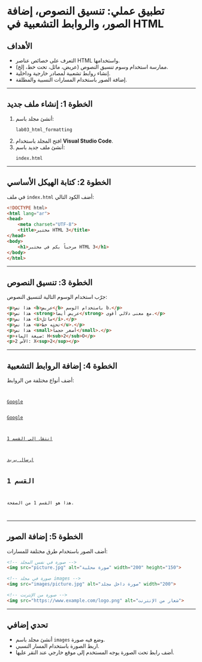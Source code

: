 # تطبيق عملي: تنسيق النصوص، إضافة الصور، والروابط التشعبية في HTML


## الأهداف
- التعرف على خصائص عناصر HTML واستخدامها.
- ممارسة استخدام وسوم تنسيق النصوص (عريض، مائل، تحت خط، إلخ).
- إنشاء روابط تشعبية لمصادر خارجية وداخلية.
- إضافة الصور باستخدام المسارات النسبية والمطلقة.

---

## الخطوة 1: إنشاء ملف جديد
1. أنشئ مجلد باسم:
   ```
   lab03_html_formatting
   ```
2. افتح المجلد باستخدام **Visual Studio Code**.
3. أنشئ ملف جديد باسم:
   ```
   index.html
   ```

---

## الخطوة 2: كتابة الهيكل الأساسي
في ملف `index.html` أضف الكود التالي:

```html
<!DOCTYPE html>
<html lang="ar">
<head>
    <meta charset="UTF-8">
    <title>مختبر HTML 3</title>
</head>
<body>
    <h1>مرحباً بكم في مختبر HTML 3</h1>
</body>
</html>
```

---

## الخطوة 3: تنسيق النصوص
جرّب استخدام الوسوم التالية لتنسيق النصوص:

```html
<p>هذا نص <b>عريض</b> باستخدام الوسم b.</p>
<p>هذا نص <strong>عريض أيضاً</strong> مع معنى دلالي أقوى.</p>
<p>هذا نص <i>مائل</i>.</p>
<p>هذا نص <u>تحته خط</u>.</p>
<p>هذا نص <small>أصغر حجماً</small>.</p>
<p>صيغة الماء: H<sub>2</sub>O</p>
<p>الأس 2: X<sup>2</sup></p>
```

---

## الخطوة 4: إضافة الروابط التشعبية
أضف أنواع مختلفة من الروابط:

<pre dir="ltr"><code>
<!-- رابط خارجي -->
<a href="http://google.com">Google</a>

<!-- رابط خارجي بصفحة جديدة -->
<a href="https://www.google.com" target="_blank">Google</a><br>

<!-- رابط داخلي -->
<a href="#section1">انتقل إلى القسم 1</a><br>

<!-- رابط بريد إلكتروني -->
<a href="mailto:example@email.com">إرسال بريد</a>

<h2 id="section1">القسم 1</h2>
<p>هذا هو القسم 1 من الصفحة.</p>
</code></pre>

---

## الخطوة 5: إضافة الصور
أضف الصور باستخدام طرق مختلفة للمسارات:

```html
<!-- صورة في نفس المجلد -->
<img src="picture.jpg" alt="صورة محلية" width="200" height="150">

<!-- صورة في مجلد images -->
<img src="images/picture.jpg" alt="صورة داخل مجلد" width="200">

<!-- صورة من الإنترنت -->
<img src="https://www.example.com/logo.png" alt="شعار من الإنترنت">
```

---

## تحدي إضافي
- أنشئ مجلد باسم `images` وضع فيه صورة.
- اربط الصورة باستخدام المسار النسبي.
- أضف رابط تحت الصورة يوجه المستخدم إلى موقع خارجي عند النقر عليها.

